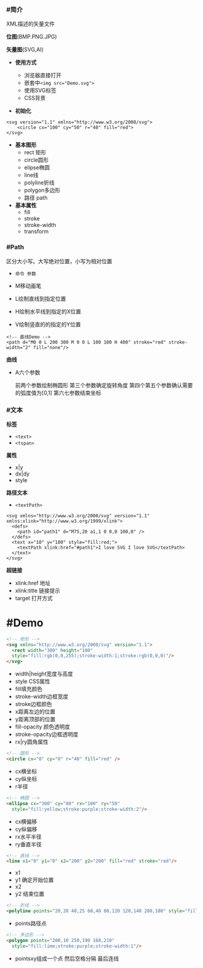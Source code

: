 ### #简介

XML描述的矢量文件

**位图**(BMP.PNG.JPG)

**矢量图**(SVG,AI)

- **使用方式**

	- 浏览器直接打开
	- 嵌套中`<img src="Demo.svg">`
	- 使用SVG标签
	- CSS背景

- **初始化**

```
<svg version="1.1" xmlns="http://www.w3.org/2000/svg">
    <circle cx="100" cy="50" r="40" fill="red">
</svg>
```

- **基本图形**
    - rect 矩形
    - circle圆形
    - elipse椭圆
    - line线
    - polyline折线
    - polygon多边形
    - 路径 path
- **基本属性**
    - fill
    - stroke
    - stroke-width
    - transform
### #Path

区分大小写。大写绝对位置，小写为相对位置

- `命令 参数`

- M移动画笔
- L绘制直线到指定位置
- H绘制水平线到指定的X位置
- V绘制竖直的的指定的Y位置
```
<!-- 直线Demo -->
<path d="M0 0 L 200 300 M 0 0 L 100 100 H 400" stroke="red" stroke-width="2" fill="none"/>
```

**曲线**

- A六个参数
	
	前两个参数绘制椭圆形 第三个参数确定旋转角度 第四个第五个参数确认需要的弧度值为[0,1] 第六七参数结束坐标

### #文本

**标签**

- `<text>`
- `<tspan>`

**属性**

- x|y
- dx|dy
- style

**路径文本**

- `<textPath>`
```
<svg xmlns="http://www.w3.org/2000/svg" version="1.1" xmlns:xlink="http://www.w3.org/1999/xlink">
  <defs>
    <path id="path1" d="M75,20 a1,1 0 0,0 100,0" />
  </defs>
  <text x="10" y="100" style="fill:red;">
    <textPath xlink:href="#path1">I love SVG I love SVG</textPath>
  </text>
</svg>
```


**超链接**

- xlink:href 地址
- xlink:title 链接提示
- target 打开方式

# #Demo
```html
<!-- 矩形 -->
<svg xmlns="http://www.w3.org/2000/svg" version="1.1">
  <rect width="300" height="100"
  style="fill:rgb(0,0,255);stroke-width:1;stroke:rgb(0,0,0)"/>
</svg>
```

- width|height宽度与高度
- style CSS属性
- fill填充颜色
- stroke-width边框宽度
- stroke边框颜色
- x距离左边的位置
- y距离顶部的位置
- fill-opacity 颜色透明度
- stroke-opacity边框透明度
- rx|ry圆角属性

```html
<!-- 圆形 -->
<circle cx="0" cy="0" r="40" fill="red" />
```

- cx横坐标
- cy纵坐标
- r半径

```html
<!-- 椭圆 -->
<ellipse cx="300" cy="80" rx="100" ry="50"
  style="fill:yellow;stroke:purple;stroke-width:2"/>
```

- cx横偏移
- cy纵偏移
- rx水平半径
- ry垂直半径

```html
<!-- 直线 -->
<line x1="0" y1="0" x2="200" y2="200" fill="red" stroke="red"/>
```

- x1
- y1 确定开始位置
- x2
- y2 结束位置

```html
<!-- 折线 -->
<polyline points="20,20 40,25 60,40 80,120 120,140 200,180" style="fill:none;stroke:black;stroke-width:3" />
```

- points路径点

```html
<!-- 多边形 -->
<polygon points="200,10 250,190 160,210"
  style="fill:lime;stroke:purple;stroke-width:1"/>
```

- pointsxy组成一个点 然后空格分隔 最后连线